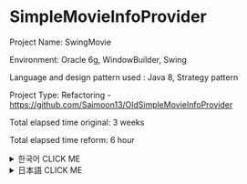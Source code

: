 # SimpleMovieInfoProvider

Project Name: SwingMovie

Environment: Oracle 6g, WindowBuilder, Swing

Language and design pattern used : Java 8, Strategy pattern

Project Type: Refactoring - https://github.com/Saimoon13/OldSimpleMovieInfoProvider

Total elapsed time original: 3 weeks

Total elapsed time reform: 6 hour

<details><summary>한국어 CLICK ME</summary>
<p>
  
</p>
</details>

<details><summary>日本語 CLICK ME</summary>
<p>
  
## 開発の動機


始めてJavaを3週間学んで作ったSwingプロジェクトです。

簡単に映画の情報を提供して、
映画を見た人のコメントを入力するプロジェクトです。

そのプログラムは上のURLをアップロードしております。


私が最初作る時は、DesignPatternに対する知識もなかったし、

「コードの重複を避けるべき。」という意識もありませんでした。

単に機能の完成だけしていれば、それでよいプログラムだと思いました。


半年が過ぎた今はそうじゃないことを知っております。

よいプログラムを作るためには、

コードの重複は最大限避ける必要があり、
読みやすいコードにするべきだという事実を知っております。

そのため、昔作ったこのプログラムをRefactoringしようと思いました。

プロジェクトの機能は少しの間、下のYoutubeをご覧頂きたいと思っております。




## SwingMovieの問題点


このプログラムは大きく四つの問題があります。
一つ一つ説明させて頂きます。


&nbsp;

**１．構成が雑すぎる。**

![alt text](https://github.com/Saimoon13/SimpleMovieInfoProvider/blob/master/libs/image%20for%20readme/01.png)

左が直す前の構成で、右が直した構成です。
SwingMovieは大きく三つの機能で分けられております。

* DBとのデータを処理する「Connect」
* 資料の処理をより簡単にするための「Domain」
* ユーザーに見せる「View」

それを右のように改善できます。

&nbsp;

**２．ViewでDBとのConnectが発生しております。**

![alt text](https://github.com/Saimoon13/SimpleMovieInfoProvider/blob/master/libs/image%20for%20readme/02.png)

GUI、MyFrame_Loginはユーザーに見せるための処です。

なので、プログラムの外見を具現化しております。

そいうクラスでDBのConnectが直接行われております。

&nbsp;

Javaのクラスでは一クラスに一つの機能が理想的です。

不要な機能の追加はコードの読み取りを難しくしますし、

メンテナンスも困難にします。

ですので、「１」はConnectを担当するクラスに移す必要があります。

&nbsp;

**３．DAOで重複コードが多すぎます。**

![alt text](https://github.com/Saimoon13/SimpleMovieInfoProvider/blob/master/libs/image%20for%20readme/03.png)
DBとのConnectを管理するクラスDAOにメソッドごとに
同じことが繰り返しています。

* 接続のConnection
* SQLコマンドのPreparedStatement
* データセットのResultSet（Select文を使う時のみ使います）

イメージの制約のやめ、イメージでは3行になっておりますけれども

このこどは各30行ほどのロジックです。

上の２のコードと合わせれば「6回」の同じコードが使われ

30ｘ６をして、似ているコードが「180行」使われております。


この共通の処は別の方法を考案して、重複を抑える必要があります。

&nbsp;

**４．Interfaceを文字列の利用に使っています。**

![alt text](https://github.com/Saimoon13/SimpleMovieInfoProvider/blob/master/libs/image%20for%20readme/04.png)

Interfaceは「データを実装するために使う」という一つの約束です。

文字列を使う為の使用はよくありません。他の方法を探す必要があります。

&nbsp;
&nbsp;

## 問題点の解決方法

**１問題（構成の問題）の解決方法**

構成の問題点は上から説明しましたので、

クラスの説明をさせて頂きます。

![alt text](https://github.com/Saimoon13/SimpleMovieInfoProvider/blob/master/libs/image%20for%20readme/05.png)

* JdbcContext Class

まず、以前にはなかったJdbcContextが出来ました。

そのクラスの役割はOracleDBからのConnectionを管理することです。

先に話してましたが、以前のコードは合わせて6回のConnectionを呼び出して、作っております。

その重複問題を解決するための策です。

* ProjectDAO Interface and implementation Class

ProjectDAO、ProjectDAOImpleは以前と同じく、DBからの交流のコードが組み込まれておりますが、

その中のコードの効率性は確実によくなっております。

後ほど説明させていただきます。

* StatementStrategy

StatementStrategyは戦略を練るためのInterfaceです。

後にも説明しますが、DBからの接近のコードは似ているように見えて

中身は違う処がありませて、一律的には処理できません。


その為にStrategyPatternを使いました。

このStrategyPatternはJdbcContextと、ProjectDAOImpleで使うことになります。

StrategyPatternをご存知ではないお方は、自分が整理しておいた投稿があります。

ぜひ、下のURLをご参考お願い致します。

https://meaownworld.blogspot.kr/2018/03/strategy-pattern.html



* Queries and queries.properties

Queriesは上で述べました４の問題を解決するためのクラスです。

QueriesがSQLコマンドを作ってくれる工場の役を、queries.propertiesが製品の役をします。

* その他

Connection以外に大きく変わったことはありません。

DomainやViewは最初作る時も大分手を込んで作っておりますし、

特に大きな問題点も見えないので、Connectionのコード効率化が優先だと判断致しました。

&nbsp;

**２問題（ViewでのConnectionの発生）の解決方法**

![alt text](https://github.com/Saimoon13/SimpleMovieInfoProvider/blob/master/libs/image%20for%20readme/06.png)

まず、ViewのConnectionコードをProjectDAOImpleに移しました。

「クラスは一つの目的の為に使う」という原則を守るためです。

&nbsp;

**３問題（重複コードの排除）の解決方法**

３の問題は一番修正点が多いConnectionのクラス作りです。

まず、DAOImpleにConnectionのコードを排除します。

DAO(Data Access Object)はその名の通りデータのアクセスを手伝うオブゼダートを作ることが一番の使命です。

Connection自体を生成してはその二つの目的を持つことになりますので

別のクラスに任せた方がいいです。

そのクラスがこのJdbcContextです。

![alt text](https://github.com/Saimoon13/SimpleMovieInfoProvider/blob/master/libs/image%20for%20readme/07.png)

JdbcContextのポイントは四つあります。

１はコンストラクタにOracleDriverを呼び出しています。

JdbcContextを呼び出すクラスはProjectDAOImpleクラスのみで

そのProjectDAOImpleはシングルトンになっています。

(シングルトンを知らないお方は、こっちらに整理しておきました

https://meaownworld.blogspot.kr/2018/02/effective-java-3.html)

なので、コンストラクタは一回だけ呼ばれることになり。PCのリソースを節約してくれます。

２はInsert, update, deleteなどのSQLコマンドを処理するためのメソッドです。

中身はこうなっております。

![alt text](https://github.com/Saimoon13/SimpleMovieInfoProvider/blob/master/libs/image%20for%20readme/08.png)

ProjectDAOImpleからPreparedStatementを含んだ戦略がパラメータに入ってくると

そのPreparedStatementを実行し、結果を返します。

３はSelectのSQLコマンドを処理するためのメソッドです。

Select文は途中ResultSetを使うため、別のメソッドを作れざる負えないです。

中身はこんな風になっております。

![alt text](https://github.com/Saimoon13/SimpleMovieInfoProvider/blob/master/libs/image%20for%20readme/09.png)

ResultSetは直接リターンすることはできません。

ResultSetを開けて、そのオブゼダートをリターンすればResultSetをを閉じる機会を失います。

ResultSetを閉じない場合、メモリのリークが起こります。そのうえ

CacheRowSetImplの形でリターンするように仕組まれております。


それではこのJdbcContextクラスを使うImpleのメソッドを見てみます。

以下はInsert(Create)のメソッドです。

![alt text](https://github.com/Saimoon13/SimpleMovieInfoProvider/blob/master/libs/image%20for%20readme/10.png)

左が以前のコードで、右がRefactoringしたコードです。

ここではコードを短くするため、Ramda式を使いました。

接続とその中身はJdbcContextクラスに預けておりますので、このメソッドの役目は

ただ、PreparedStatementを用意したストラテジーを作り、転送することのみです。

DAOの目的を忠実に果たしています。

左に比べれば右のコードが学実に簡略化しております。


&nbsp;

ResultSetを使うSelect文も一つ前後を比べてみます。

![alt text](https://github.com/Saimoon13/SimpleMovieInfoProvider/blob/master/libs/image%20for%20readme/11.png)

基本上と同じくですが、CachedRowSetImplを使いデータの作業をしていることが違います。

同じくコードが短くなり、見やすくなっております。

&nbsp;

**４問題（SQLコマンドの管理）の解決方法**

Queriesとqueries.propertiesは以前InterfaceにSQL文を保管する問題点を解決するため作っております。

Queriesクラスを見てください。

![alt text](https://github.com/Saimoon13/SimpleMovieInfoProvider/blob/master/libs/image%20for%20readme/12.png)

queries.propertiesを探し、その経路を保管しています。

そして、シングルトンの処理になっています。

以前とこのクラスが利用するpropertiesの内容です。

![alt text](https://github.com/Saimoon13/SimpleMovieInfoProvider/blob/master/libs/image%20for%20readme/13.png)

左が以前のもので、右が変わったものです。

以前より随分よくなってると思います。


実際にQueryを呼び出す時の変化です。

![alt text](https://github.com/Saimoon13/SimpleMovieInfoProvider/blob/master/libs/image%20for%20readme/14.png)

少し、長くなりましたが、効率かオブジェクト指向の為には以後の方が学実によい形だと思います。

&nbsp;
&nbsp;

## Refactoring後の感想

教育を修了した後、一人で勉強したことを使ってRefactoringしてみました。

本で勉強することと、実際に適用することはかなり違いがあると感じました。

適用はすこし難しい処もあったけれども、実力があがった感じがします。

これからも、新しいものを学ぶことばかりではなく、着実に適用して行きたいと思っております。

</p>
</details>
